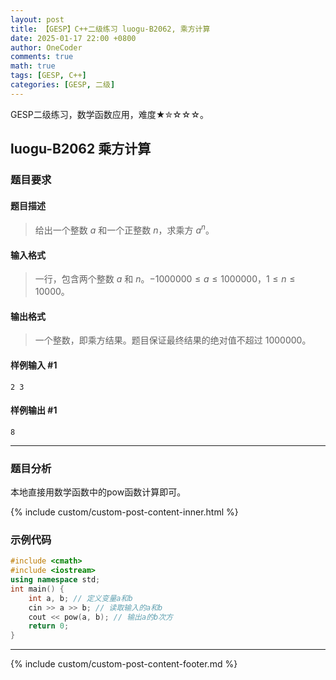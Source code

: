 ```yaml
---
layout: post
title: 【GESP】C++二级练习 luogu-B2062, 乘方计算
date: 2025-01-17 22:00 +0800
author: OneCoder
comments: true
math: true
tags: [GESP, C++]
categories: [GESP, 二级]
---
```

GESP二级练习，数学函数应用，难度★✮☆☆☆。

<!--more-->

## luogu-B2062 乘方计算

### 题目要求

#### 题目描述

>给出一个整数 $a$ 和一个正整数 $n$，求乘方 $a^n$。

#### 输入格式

>一行，包含两个整数 $a$ 和 $n$。$-1000000 \le a \le 1000000$，$1 \le n \le 10000$。

#### 输出格式

>一个整数，即乘方结果。题目保证最终结果的绝对值不超过 $1000000$。

#### 样例输入 #1

```console
2 3
```

#### 样例输出 #1

```console
8
```

---

### 题目分析

本地直接用数学函数中的pow函数计算即可。

{% include custom/custom-post-content-inner.html %}

### 示例代码

```cpp
#include <cmath>
#include <iostream>
using namespace std;
int main() {
    int a, b; // 定义变量a和b
    cin >> a >> b; // 读取输入的a和b
    cout << pow(a, b); // 输出a的b次方
    return 0;
}

```

---

{% include custom/custom-post-content-footer.md %}
